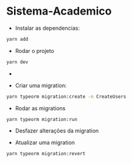 # Sistema-Academico

* Instalar as dependencias:

```bash
yarn add
```

* Rodar o projeto

```bash
yarn dev
```

*

* Criar uma migration:

```bash
yarn typeorm migration:create -n CreateUsers
```

* Rodar as migrations

```bash
yarn typeorm migration:run
```

* Desfazer alterações da migration

* Atualizar uma migration

```bash
yarn typeorm migration:revert
```